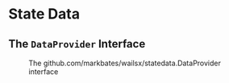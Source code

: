 # State Data

## The `DataProvider` Interface

<figure id="data-provider" type="listing">

<go doc="github.com/markbates/wailsx/statedata.DataProvider"></go>

<figcaption>The <godoc>github.com/markbates/wailsx/statedata.DataProvider</godoc> interface</figcaption>

</figure>
